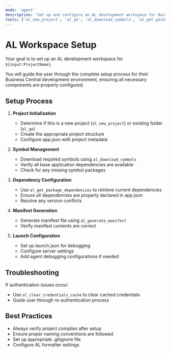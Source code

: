 ```yaml
---
mode: 'agent'
description: 'Set up and configure an AL development workspace for Business Central development.'
tools: ['al_new_project', 'al_go', 'al_download_symbols', 'al_get_package_dependencies', 'al_generate_manifest', 'al_clear_credentials_cache']
---
```


# AL Workspace Setup

Your goal is to set up an AL development workspace for `${input:ProjectName}`.

You will guide the user through the complete setup process for their Business Central development environment, ensuring all necessary components are properly configured.

## Setup Process

1. **Project Initialization**
   - Determine if this is a new project (`al_new_project`) or existing folder (`al_go`)
   - Create the appropriate project structure
   - Configure app.json with project metadata

2. **Symbol Management**
   - Download required symbols using `al_download_symbols`
   - Verify all base application dependencies are available
   - Check for any missing symbol packages

3. **Dependency Configuration**
   - Use `al_get_package_dependencies` to retrieve current dependencies
   - Ensure all dependencies are properly declared in app.json
   - Resolve any version conflicts

4. **Manifest Generation**
   - Generate manifest file using `al_generate_manifest`
   - Verify manifest contents are correct

5. **Launch Configuration**
   - Set up launch.json for debugging
   - Configure server settings
   - Add agent debugging configurations if needed

## Troubleshooting

If authentication issues occur:
- Use `al_clear_credentials_cache` to clear cached credentials
- Guide user through re-authentication process

## Best Practices

- Always verify project compiles after setup
- Ensure proper naming conventions are followed
- Set up appropriate .gitignore file
- Configure AL formatter settings
